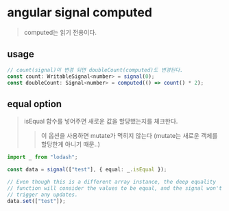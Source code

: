 # angular signal computed

> computed는 읽기 전용이다.

## usage

```js
// count(signal)이 변경 되면 doubleCount(computed)도 변경된다.
const count: WritableSignal<number> = signal(0);
const doubleCount: Signal<number> = computed(() => count() * 2);
```

## equal option

> isEqual 함수를 넣어주면 새로운 값을 할당했는지를 체크한다.
>
> > 이 옵션을 사용하면 mutate가 먹히지 않는다 (mutate는 새로운 객체를 할당한게 아니기 때문..)

```ts
import _ from "lodash";

const data = signal(["test"], { equal: _.isEqual });

// Even though this is a different array instance, the deep equality
// function will consider the values to be equal, and the signal won't
// trigger any updates.
data.set(["test"]);
```
